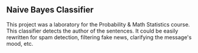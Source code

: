 ## Naive Bayes Classifier

This project was a laboratory for the Probability & Math Statistics course. This classifier detects the author of the sentences. It could be easily rewritten for spam detection, filtering fake news, clarifying the message's mood, etc.
